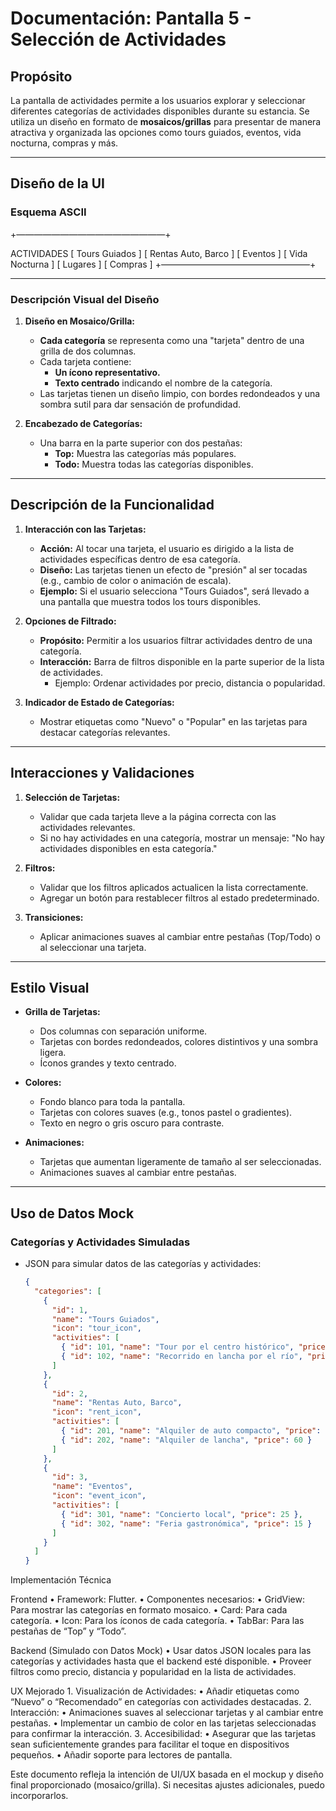 # Documentación: Pantalla 5 - Selección de Actividades

## **Propósito**

La pantalla de actividades permite a los usuarios explorar y seleccionar diferentes categorías de actividades disponibles durante su estancia. Se utiliza un diseño en formato de **mosaicos/grillas** para presentar de manera atractiva y organizada las opciones como tours guiados, eventos, vida nocturna, compras y más.

---

## **Diseño de la UI**

### Esquema ASCII

+—————————————————+

ACTIVIDADES
[ Tours Guiados ] [ Rentas Auto, Barco ]
[ Eventos ] [ Vida Nocturna ]
[ Lugares ] [ Compras ]
+—————————————————+

---

### **Descripción Visual del Diseño**

1. **Diseño en Mosaico/Grilla:**

   - **Cada categoría** se representa como una "tarjeta" dentro de una grilla de dos columnas.
   - Cada tarjeta contiene:
     - **Un ícono representativo.**
     - **Texto centrado** indicando el nombre de la categoría.
   - Las tarjetas tienen un diseño limpio, con bordes redondeados y una sombra sutil para dar sensación de profundidad.

2. **Encabezado de Categorías:**
   - Una barra en la parte superior con dos pestañas:
     - **Top:** Muestra las categorías más populares.
     - **Todo:** Muestra todas las categorías disponibles.

---

## **Descripción de la Funcionalidad**

1. **Interacción con las Tarjetas:**

   - **Acción:** Al tocar una tarjeta, el usuario es dirigido a la lista de actividades específicas dentro de esa categoría.
   - **Diseño:** Las tarjetas tienen un efecto de "presión" al ser tocadas (e.g., cambio de color o animación de escala).
   - **Ejemplo:** Si el usuario selecciona "Tours Guiados", será llevado a una pantalla que muestra todos los tours disponibles.

2. **Opciones de Filtrado:**

   - **Propósito:** Permitir a los usuarios filtrar actividades dentro de una categoría.
   - **Interacción:** Barra de filtros disponible en la parte superior de la lista de actividades.
     - Ejemplo: Ordenar actividades por precio, distancia o popularidad.

3. **Indicador de Estado de Categorías:**
   - Mostrar etiquetas como "Nuevo" o "Popular" en las tarjetas para destacar categorías relevantes.

---

## **Interacciones y Validaciones**

1. **Selección de Tarjetas:**

   - Validar que cada tarjeta lleve a la página correcta con las actividades relevantes.
   - Si no hay actividades en una categoría, mostrar un mensaje: "No hay actividades disponibles en esta categoría."

2. **Filtros:**

   - Validar que los filtros aplicados actualicen la lista correctamente.
   - Agregar un botón para restablecer filtros al estado predeterminado.

3. **Transiciones:**
   - Aplicar animaciones suaves al cambiar entre pestañas (Top/Todo) o al seleccionar una tarjeta.

---

## **Estilo Visual**

- **Grilla de Tarjetas:**

  - Dos columnas con separación uniforme.
  - Tarjetas con bordes redondeados, colores distintivos y una sombra ligera.
  - Íconos grandes y texto centrado.

- **Colores:**

  - Fondo blanco para toda la pantalla.
  - Tarjetas con colores suaves (e.g., tonos pastel o gradientes).
  - Texto en negro o gris oscuro para contraste.

- **Animaciones:**
  - Tarjetas que aumentan ligeramente de tamaño al ser seleccionadas.
  - Animaciones suaves al cambiar entre pestañas.

---

## **Uso de Datos Mock**

### **Categorías y Actividades Simuladas**

- JSON para simular datos de las categorías y actividades:
  ```json
  {
    "categories": [
      {
        "id": 1,
        "name": "Tours Guiados",
        "icon": "tour_icon",
        "activities": [
          { "id": 101, "name": "Tour por el centro histórico", "price": 50 },
          { "id": 102, "name": "Recorrido en lancha por el río", "price": 30 }
        ]
      },
      {
        "id": 2,
        "name": "Rentas Auto, Barco",
        "icon": "rent_icon",
        "activities": [
          { "id": 201, "name": "Alquiler de auto compacto", "price": 40 },
          { "id": 202, "name": "Alquiler de lancha", "price": 60 }
        ]
      },
      {
        "id": 3,
        "name": "Eventos",
        "icon": "event_icon",
        "activities": [
          { "id": 301, "name": "Concierto local", "price": 25 },
          { "id": 302, "name": "Feria gastronómica", "price": 15 }
        ]
      }
    ]
  }
  ```

Implementación Técnica

Frontend
• Framework: Flutter.
• Componentes necesarios:
• GridView: Para mostrar las categorías en formato mosaico.
• Card: Para cada categoría.
• Icon: Para los íconos de cada categoría.
• TabBar: Para las pestañas de “Top” y “Todo”.

Backend (Simulado con Datos Mock)
• Usar datos JSON locales para las categorías y actividades hasta que el backend esté disponible.
• Proveer filtros como precio, distancia y popularidad en la lista de actividades.

UX Mejorado 1. Visualización de Actividades:
• Añadir etiquetas como “Nuevo” o “Recomendado” en categorías con actividades destacadas. 2. Interacción:
• Animaciones suaves al seleccionar tarjetas y al cambiar entre pestañas.
• Implementar un cambio de color en las tarjetas seleccionadas para confirmar la interacción. 3. Accesibilidad:
• Asegurar que las tarjetas sean suficientemente grandes para facilitar el toque en dispositivos pequeños.
• Añadir soporte para lectores de pantalla.

Este documento refleja la intención de UI/UX basada en el mockup y diseño final proporcionado (mosaico/grilla). Si necesitas ajustes adicionales, puedo incorporarlos.
